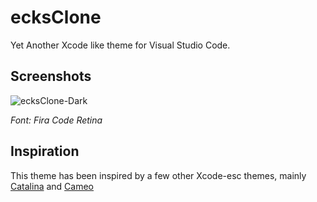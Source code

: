# ecksClone
Yet Another Xcode like theme for Visual Studio Code.

## Screenshots

![ecksClone-Dark](https://raw.githubusercontent.com/Nevexo/ecksclone/master/screenshots/ecksCloneDark.png "ecksClone Dark")

*Font: Fira Code Retina*

## Inspiration

This theme has been inspired by a few other Xcode-esc themes, mainly
[Catalina](https://marketplace.visualstudio.com/items?itemName=vincentriemer-vsc.vscode-theme-catalina)
and
[Cameo](https://github.com/PascalPixel/cameo)